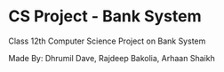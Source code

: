 # CS Project - Bank System

Class 12th Computer Science Project on Bank System

Made By: Dhrumil Dave, Rajdeep Bakolia, Arhaan Shaikh
